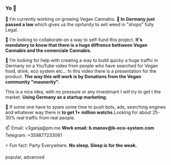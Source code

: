 ### Yo 👋

<!-- **v3ganja/v3ganja** is a ✨ _special_ ✨ repository because its `README.md` (this file) appears on your GitHub profile.-->

<div class="content"><p>🔭 I’m currently working on growing Vegan Cannabis. <strong>🌱 In Germany just passed a law </strong>which gives us the oprtunity to sell weed in "shops" fully Legal.</p></div>
<div class="content"><p>👯 I’m looking to collaborate on a way to self-fund this project. <strong>It's mendatory to know that there is a huge diffrence bettween Vegan Cannabis and the comerciale Cannabis.</strong></p></div>
<div class="content"><p>🤔 I’m looking for help with creating a way to build quicky a huge traffic in Germany on a YouTube video from people who have searched for Vegan food, drink, eco system etc... In this video there is a presentation for the product. <strong>The way this will work is by Donations from the Vegan community "maunority".</strong></p></div>
<div class="content"><p>This is a nice idea, with no pressure or any investmant I will try to get t the market. <strong>Using Germany as a startup marketing.</strong></p></div>
<div class="content"><p>💬 If some one have to spare some time to push bots, ads, searching engines and whatever way there is <strong>to get 1+ million watchs.</strong>Looking for about 25-30% real traffic from real people.</p></div>
<div class="content"><p>📫 Email: v3ganja@pm.me <strong> Work email: b.manov@b-eco-system.com</strong> Telegram: +359877233061</p></div>  
<div class="content"><p>⚡ Fun fact: Party Everywhere. <strong> No sleep. Sleep is for the weak.</strong></p></div>
  
<div class="content"><p>popular, advanced</p></div>
